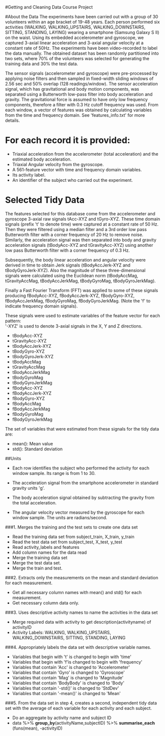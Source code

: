#Getting and Cleaning Data Course Project

#About the Data
The experiments have been carried out with a group of 30 volunteers within an age bracket of 19-48 years. Each person performed six activities (WALKING, WALKING_UPSTAIRS, WALKING_DOWNSTAIRS, SITTING, STANDING, LAYING) wearing a smartphone (Samsung Galaxy S II) on the waist. Using its embedded accelerometer and gyroscope, we captured 3-axial linear acceleration and 3-axial angular velocity at a constant rate of 50Hz. The experiments have been video-recorded to label the data manually. The obtained dataset has been randomly partitioned into two sets, where 70% of the volunteers was selected for generating the training data and 30% the test data. 

The sensor signals (accelerometer and gyroscope) were pre-processed by applying noise filters and then sampled in fixed-width sliding windows of 2.56 sec and 50% overlap (128 readings/window). The sensor acceleration signal, which has gravitational and body motion components, was separated using a Butterworth low-pass filter into body acceleration and gravity. The gravitational force is assumed to have only low frequency components, therefore a filter with 0.3 Hz cutoff frequency was used. From each window, a vector of features was obtained by calculating variables from the time and frequency domain. See 'features_info.txt' for more details. 

For each record it is provided:
======================================

- Triaxial acceleration from the accelerometer (total acceleration) and the estimated body acceleration.
- Triaxial Angular velocity from the gyroscope. 
- A 561-feature vector with time and frequency domain variables. 
- Its activity label. 
- An identifier of the subject who carried out the experiment.

Selected Tidy Data 
=================

The features selected for this database come from the accelerometer and gyroscope 3-axial raw signals tAcc-XYZ and tGyro-XYZ. These time domain signals (prefix 't' to denote time) were captured at a constant rate of 50 Hz. Then they were filtered using a median filter and a 3rd order low pass Butterworth filter with a corner frequency of 20 Hz to remove noise. Similarly, the acceleration signal was then separated into body and gravity acceleration signals (tBodyAcc-XYZ and tGravityAcc-XYZ) using another low pass Butterworth filter with a corner frequency of 0.3 Hz. 

Subsequently, the body linear acceleration and angular velocity were derived in time to obtain Jerk signals (tBodyAccJerk-XYZ and tBodyGyroJerk-XYZ). Also the magnitude of these three-dimensional signals were calculated using the Euclidean norm (tBodyAccMag, tGravityAccMag, tBodyAccJerkMag, tBodyGyroMag, tBodyGyroJerkMag). 

Finally a Fast Fourier Transform (FFT) was applied to some of these signals producing fBodyAcc-XYZ, fBodyAccJerk-XYZ, fBodyGyro-XYZ, fBodyAccJerkMag, fBodyGyroMag, fBodyGyroJerkMag. (Note the 'f' to indicate frequency domain signals). 

These signals were used to estimate variables of the feature vector for each pattern:  
'-XYZ' is used to denote 3-axial signals in the X, Y and Z directions.

* tBodyAcc-XYZ
* tGravityAcc-XYZ
* tBodyAccJerk-XYZ
* tBodyGyro-XYZ
* tBodyGyroJerk-XYZ
* tBodyAccMag
* tGravityAccMag
* tBodyAccJerkMag
* tBodyGyroMag
* tBodyGyroJerkMag
* fBodyAcc-XYZ
* fBodyAccJerk-XYZ
* fBodyGyro-XYZ
* fBodyAccMag
* fBodyAccJerkMag
* fBodyGyroMag
* fBodyGyroJerkMag

The set of variables that were estimated from these signals for the tidy data are: 

* mean(): Mean value
* std(): Standard deviation

##Units

* Each row identifies the subject who performed the activity for each window sample. Its range is from 1 to 30. 

* The acceleration signal from the smartphone accelerometer in standard gravity units 'g'. 

* The body acceleration signal obtained by subtracting the gravity from the total acceleration. 

* The angular velocity vector measured by the gyroscope for each window sample. The units are radians/second.

###1. Merges the training and the test sets to create one data set 
* Read the training data set from subject_train, X_train, y_train
* Read the test data set from subject_test, X_test, y_test
* Read activity_labels and features
* Add column names for the data read
* Merge the training data set
* Merge the test data set.
* Merge the train and test.

###2. Extracts only the measurements on the mean and standard deviation for each measurement.
* Get all necessary column names with mean() and std() for each measurement.
* Get necessary column data only.

###3. Uses descriptive activity names to name the activities in the data set
*  Merge required data with activity to get description(activityname) of activityID 
*  Activity Labels: WALKING, WALKING_UPSTAIRS, WALKING_DOWNSTAIRS, SITTING, STANDING, LAYING 

###4. Appropriately labels the data set with descriptive variable names.
* Variables that begin with 't' is changed to begin with 'time'
* Variables that begin with 'f'is changed to begin with 'frequency'
* Variables that contain 'Acc' is changed to 'Accelerometer'
* Variables that contain 'Gyro' is changed to 'Gyroscope'
* Variables that contain 'Mag' is changed to 'Magnitude'
* Variables that contain 'BodyBody' is changed to 'Body'
* Variables that contain '-std()' is changed to 'StdDev'
* Variables that contain '-mean()' is changed to 'Mean'
 
###5. From the data set in step 4, creates a second, independent tidy data set with the average of each variable for each activity and each subject.
*  Do an aggregate by activity name and subject ID
*  data %>% **group_by**(activityName,subjectID) %>% **summarise_each** (funs(mean), -activityID)
